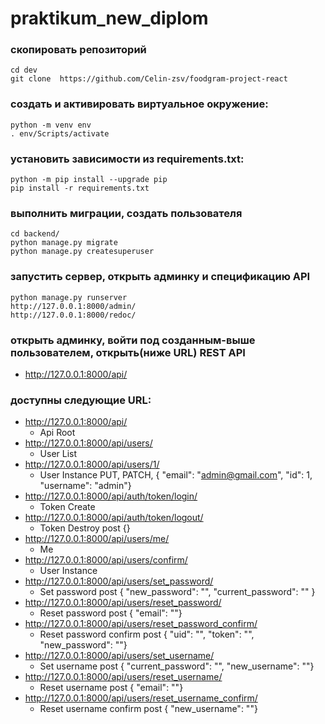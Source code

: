 # praktikum_new_diplom

### скопировать репозиторий
```
cd dev
git clone  https://github.com/Celin-zsv/foodgram-project-react
```
### создать и активировать виртуальное окружение:
```
python -m venv env
. env/Scripts/activate
```
### установить зависимости из requirements.txt:
```
python -m pip install --upgrade pip
pip install -r requirements.txt
```
### выполнить миграции, создать пользователя
```
cd backend/
python manage.py migrate
python manage.py createsuperuser
```
### запустить сервер, открыть админку и спецификацию API
```
python manage.py runserver
http://127.0.0.1:8000/admin/
http://127.0.0.1:8000/redoc/
```
### открыть админку, войти под созданным-выше пользователем, открыть(ниже URL) REST API
* http://127.0.0.1:8000/api/
### доступны следующие URL:
* http://127.0.0.1:8000/api/
    * Api Root
* http://127.0.0.1:8000/api/users/
    * User List
* http://127.0.0.1:8000/api/users/1/
    * User Instance	PUT, PATCH,	{    "email": "admin@gmail.com",    "id": 1,    "username": "admin"}
* http://127.0.0.1:8000/api/auth/token/login/
    * Token Create
* http://127.0.0.1:8000/api/auth/token/logout/
    * Token Destroy	post {}
* http://127.0.0.1:8000/api/users/me/
    * Me
* http://127.0.0.1:8000/api/users/confirm/
    * User Instance
* http://127.0.0.1:8000/api/users/set_password/
    * Set password	post	{    "new_password": "",    "current_password": "" }
* http://127.0.0.1:8000/api/users/reset_password/
    * Reset password	post 	{    "email": ""}
* http://127.0.0.1:8000/api/users/reset_password_confirm/
    * Reset password confirm	post	{    "uid": "",    "token": "",    "new_password": ""}
* http://127.0.0.1:8000/api/users/set_username/
    * Set username	post	{    "current_password": "",    "new_username": ""}
* http://127.0.0.1:8000/api/users/reset_username/
    * Reset username	post	{    "email": ""}
* http://127.0.0.1:8000/api/users/reset_username_confirm/
    * Reset username confirm	post	{    "new_username": ""}
